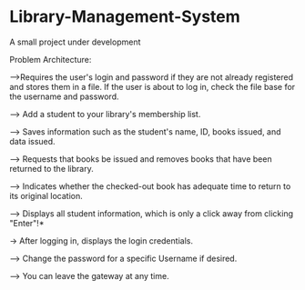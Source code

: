 # Library-Management-System
A small project under development


Problem Architecture: 

-->Requires the user's login and password if they are not already registered and stores them in a file. If the user is about to log in, check the file base for the username and password. 

--> Add a student to your library's membership list. 

--> Saves information such as the student's name, ID, books issued, and data issued. 

--> Requests that books be issued and removes books that have been returned to the library. 

--> Indicates whether the checked-out book has adequate time to return to its original location. 

--> Displays all student information, which is only a click away from clicking "Enter"!* 

-> After logging in, displays the login credentials. 

--> Change the password for a specific Username if desired. 

--> You can leave the gateway at any time. 
